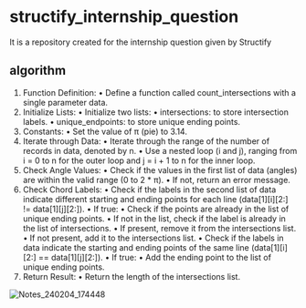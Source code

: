 # structify_internship_question
It is a repository created for the internship question given by Structify

## algorithm
1.	Function Definition:
     •	Define a function called count_intersections with a single parameter data.
2.	Initialize Lists:
    •	Initialize two lists:
      •	intersections: to store intersection labels.
      •	unique_endpoints: to store unique ending points.
3.	Constants:
    •	Set the value of π (pie) to 3.14.
4.	Iterate through Data:
    •	Iterate through the range of the number of records in data, denoted by n.
      •	Use a nested loop (i and j), ranging from i = 0 to n for the outer loop and j = i + 1 to n for the inner loop.
5.	Check Angle Values:
    •	Check if the values in the first list of data (angles) are within the valid range (0 to 2 * π).
    •	If not, return an error message.
6.	Check Chord Labels:
    •	Check if the labels in the second list of data indicate different starting and ending points for each line (data[1][i][2:] != data[1][j][2:]).
    •	If true:
      •	Check if the points are already in the list of unique ending points.
      •	If not in the list, check if the label is already in the list of intersections.
          •	If present, remove it from the intersections list.
          •	If not present, add it to the intersections list.
    •	Check if the labels in data indicate the starting and ending points of the same line (data[1][i][2:] == data[1][j][2:]).
      •	If true:
        •	Add the ending point to the list of unique ending points.
7.	Return Result:
    •	Return the length of the intersections list.

![Notes_240204_174448](https://github.com/goalhunter/structify_internship_question/assets/39577705/3d2957a9-6218-4448-a76e-ab52337541b5)
